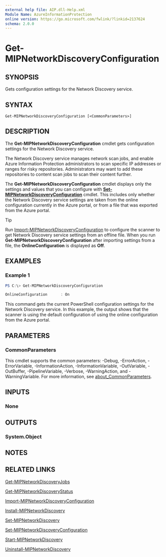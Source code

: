 ```yaml
---
external help file: AIP.dll-Help.xml
Module Name: AzureInformationProtection
online version: https://go.microsoft.com/fwlink/?linkid=2137624
schema: 2.0.0
---
```


# Get-MIPNetworkDiscoveryConfiguration

## SYNOPSIS
Gets configuration settings for the Network Discovery service. 

## SYNTAX

```
Get-MIPNetworkDiscoveryConfiguration [<CommonParameters>]
```

## DESCRIPTION

The **Get-MIPNetworkDiscoveryConfiguration** cmdlet gets configuration settings for the Network Discovery service.

The Network Discovery service manages network scan jobs, and enable Azure Information Protection administrators to scan specific IP addresses or ranges for risky repositories. Administrators may want to add these repositories to content scan jobs to scan their content further.

The **Get-MIPNetworkDiscoveryConfiguration** cmdlet displays only the settings and values that you can configure with [**Set-MIPNetworkDiscoveryConfiguration**](./Set-MIPNetworkDiscoveryConfiguration.md) cmdlet. This includes only whether the Network Discovery service settings are taken from the online configuration currently in the Azure portal, or from a file that was exported from the Azure portal.

> [!TIP]
> Run [Import-MIPNetworkDiscoveryConfiguration](./Import-MIPNetworkDiscoveryConfiguration.md) to configure the scanner to get Network Discovery service settings from an offline file. When you run **Get-MIPNetworkDiscoveryConfiguration** after importing settings from a file, the **OnlineConfiguration** is displayed as **Off**.

## EXAMPLES

### Example 1
```powershell
PS C:\> Get-MIPNetworkDiscoveryConfiguration

OnlineConfiguration      : On
```

This command gets the current PowerShell configuration settings for the Network Discovery service. In this example, the output shows that the scanner is using the default configuration of using the online configuration from the Azure portal.

## PARAMETERS

### CommonParameters
This cmdlet supports the common parameters: -Debug, -ErrorAction, -ErrorVariable, -InformationAction, -InformationVariable, -OutVariable, -OutBuffer, -PipelineVariable, -Verbose, -WarningAction, and -WarningVariable. For more information, see [about_CommonParameters](/powershell/module/microsoft.powershell.core/about/about_commonparameters).

## INPUTS

### None

## OUTPUTS

### System.Object

## NOTES

## RELATED LINKS


[Get-MIPNetworkDiscoveryJobs](Get-MIPNetworkDiscoveryJobs.md)

[Get-MIPNetworkDiscoveryStatus](Get-MIPNetworkDiscoveryStatus.md)

[Import-MIPNetworkDiscoveryConfiguration](Import-MIPNetworkDiscoveryConfiguration.md)

[Install-MIPNetworkDiscovery](Install-MIPNetworkDiscovery.md)

[Set-MIPNetworkDiscovery](Set-MIPNetworkDiscovery.md)

[Set-MIPNetworkDiscoveryConfiguration](Set-MIPNetworkDiscoveryConfiguration.md)

[Start-MIPNetworkDiscovery](Start-MIPNetworkDiscovery.md)

[Uninstall-MIPNetworkDiscovery](Uninstall-MIPNetworkDiscovery.md)
